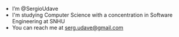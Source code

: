 - I’m @SergioUdave
- I'm studying Computer Science with a concentration in Software Engineering at SNHU
- You can reach me at serg.udave@gmail.com

<!---
SergioUdave/SergioUdave is a ✨ special ✨ repository because its `README.md` (this file) appears on your GitHub profile.
You can click the Preview link to take a look at your changes.
--->
